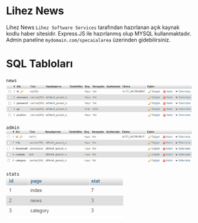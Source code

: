 # Lihez News
Lihez News `Lihez Software Services` tarafından hazırlanan açık kaynak kodlu haber sitesidir. Express.JS ile hazırlanmış olup MYSQL kullanmaktadır. Admin paneline 
`mydomain.com/specaialarea` üzerinden gidebilirsiniz.

# SQL Tabloları

`news`<br/>
<img src="/public/images/sql1.PNG">

`admin`<br/>
<img src="/public/images/sql2.PNG">

`stats`<br/>
<img src="/public/images/sql3.PNG">

